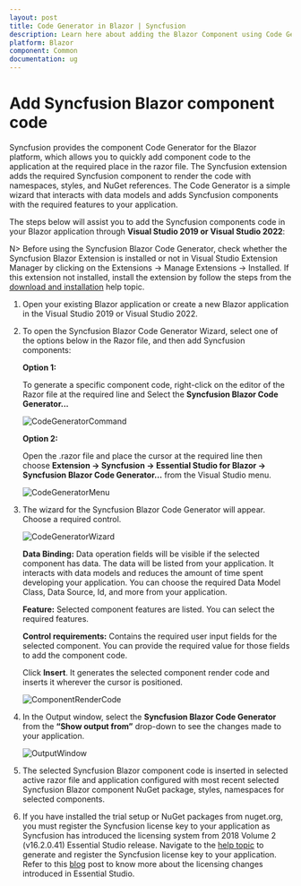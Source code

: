 ```yaml
---
layout: post
title: Code Generator in Blazor | Syncfusion
description: Learn here about adding the Blazor Component using Code Generator of Syncfusion Blazor Extension for Visual Studio.
platform: Blazor
component: Common
documentation: ug
---
```


# Add Syncfusion Blazor component code

Syncfusion provides the component Code Generator for the Blazor platform, which allows you to quickly add component code to the application at the required place in the razor file. The Syncfusion extension adds the required Syncfusion component to render the code with namespaces, styles, and NuGet references. The Code Generator is a simple wizard that interacts with data models and adds Syncfusion components with the required features to your application.

The steps below will assist you to add the Syncfusion components code in your Blazor application through **Visual Studio 2019 or Visual Studio 2022**:

N> Before using the Syncfusion Blazor Code Generator, check whether the Syncfusion Blazor Extension is installed or not in Visual Studio Extension Manager by clicking on the Extensions -> Manage Extensions -> Installed. If this extension not installed, install the extension by follow the steps from the [download and installation](download-and-installation) help topic.

1. Open your existing Blazor application or create a new Blazor application in the Visual Studio 2019 or Visual Studio 2022.

2. To open the Syncfusion Blazor Code Generator Wizard, select one of the options below in the Razor file, and then add Syncfusion components:

    **Option 1:**

    To generate a specific component code, right-click on the editor of the Razor file at the required line and Select the **Syncfusion Blazor Code Generator...**

    ![CodeGeneratorCommand](images/Code-Generator-Command.PNG)

    **Option 2:**

    Open the .razor file and place the cursor at the required line then choose **Extension -> Syncfusion -> Essential Studio for Blazor -> Syncfusion Blazor Code Generator…** from the Visual Studio menu.

    ![CodeGeneratorMenu](images/Code-Generator-Menu.PNG)

3. The wizard for the Syncfusion Blazor Code Generator will appear. Choose a required control.

    ![CodeGeneratorWizard](images/Code-Generator-MainWizard.png)

    **Data Binding:** Data operation fields will be visible if the selected component has data. The data will be listed from your application. It interacts with data models and reduces the amount of time spent developing your application. You can choose the required Data Model Class, Data Source, Id, and more from your application.

    **Feature:** Selected component features are listed. You can select the required features.

    **Control requirements:** Contains the required user input fields for the selected component. You can provide the required value for those fields to add the component code.

    Click **Insert**. It generates the selected component render code and inserts it wherever the cursor is positioned.

    ![ComponentRenderCode](images/Code-Generator-ComponentRenderCode.PNG)

4. In the Output window, select the **Syncfusion Blazor Code Generator** from the **“Show output from”** drop-down to see the changes made to your application.

    ![OutputWindow](images/Code-Generator-OutputWindow.PNG)

5. The selected Syncfusion Blazor component code is inserted in selected active razor file and application configured with most recent selected Syncfusion Blazor component NuGet package, styles, namespaces for selected components.

6. If you have installed the trial setup or NuGet packages from nuget.org, you must register the Syncfusion license key to your application as Syncfusion has introduced the licensing system from 2018 Volume 2 (v16.2.0.41) Essential Studio release. Navigate to the [help topic](https://help.syncfusion.com/common/essential-studio/licensing/how-to-generate) to generate and register the Syncfusion license key to your application. Refer to this [blog](https://www.syncfusion.com/blogs/post/whats-new-in-2018-volume-2.aspx) post to know more about the licensing changes introduced in Essential Studio.